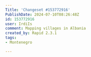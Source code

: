 ```yaml
---
Title: 'Changeset #153772916'
PublishDate: 2024-07-10T08:26:48Z
id: 153772916
user: IrdiIs
comment: Mapping villages in Albania
created_by: Rapid 2.3.1
tags:
- Montenegro

---
```

